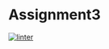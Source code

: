# Assignment3
[![linter](https://github.com/<SophiaSamera>/<Assignment3>/workflows/linter/badge.svg)](https://github.com/marketplace/actions/super-linter)
